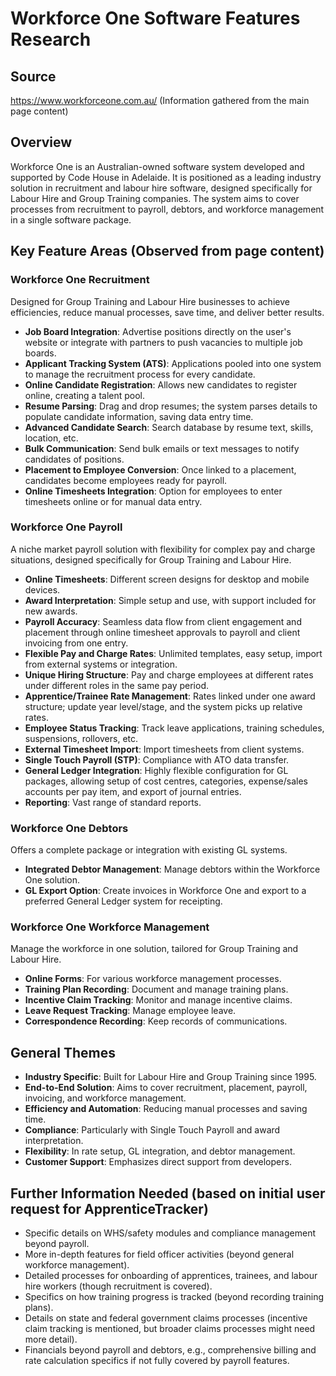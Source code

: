 # Workforce One Software Features Research

## Source

https://www.workforceone.com.au/ (Information gathered from the main page content)

## Overview

Workforce One is an Australian-owned software system developed and supported by Code House in Adelaide. It is positioned as a leading industry solution in recruitment and labour hire software, designed specifically for Labour Hire and Group Training companies. The system aims to cover processes from recruitment to payroll, debtors, and workforce management in a single software package.

## Key Feature Areas (Observed from page content)

### Workforce One Recruitment

Designed for Group Training and Labour Hire businesses to achieve efficiencies, reduce manual processes, save time, and deliver better results.

*   **Job Board Integration**: Advertise positions directly on the user's website or integrate with partners to push vacancies to multiple job boards.
*   **Applicant Tracking System (ATS)**: Applications pooled into one system to manage the recruitment process for every candidate.
*   **Online Candidate Registration**: Allows new candidates to register online, creating a talent pool.
*   **Resume Parsing**: Drag and drop resumes; the system parses details to populate candidate information, saving data entry time.
*   **Advanced Candidate Search**: Search database by resume text, skills, location, etc.
*   **Bulk Communication**: Send bulk emails or text messages to notify candidates of positions.
*   **Placement to Employee Conversion**: Once linked to a placement, candidates become employees ready for payroll.
*   **Online Timesheets Integration**: Option for employees to enter timesheets online or for manual data entry.

### Workforce One Payroll

A niche market payroll solution with flexibility for complex pay and charge situations, designed specifically for Group Training and Labour Hire.

*   **Online Timesheets**: Different screen designs for desktop and mobile devices.
*   **Award Interpretation**: Simple setup and use, with support included for new awards.
*   **Payroll Accuracy**: Seamless data flow from client engagement and placement through online timesheet approvals to payroll and client invoicing from one entry.
*   **Flexible Pay and Charge Rates**: Unlimited templates, easy setup, import from external systems or integration.
*   **Unique Hiring Structure**: Pay and charge employees at different rates under different roles in the same pay period.
*   **Apprentice/Trainee Rate Management**: Rates linked under one award structure; update year level/stage, and the system picks up relative rates.
*   **Employee Status Tracking**: Track leave applications, training schedules, suspensions, rollovers, etc.
*   **External Timesheet Import**: Import timesheets from client systems.
*   **Single Touch Payroll (STP)**: Compliance with ATO data transfer.
*   **General Ledger Integration**: Highly flexible configuration for GL packages, allowing setup of cost centres, categories, expense/sales accounts per pay item, and export of journal entries.
*   **Reporting**: Vast range of standard reports.

### Workforce One Debtors

Offers a complete package or integration with existing GL systems.

*   **Integrated Debtor Management**: Manage debtors within the Workforce One solution.
*   **GL Export Option**: Create invoices in Workforce One and export to a preferred General Ledger system for receipting.

### Workforce One Workforce Management

Manage the workforce in one solution, tailored for Group Training and Labour Hire.

*   **Online Forms**: For various workforce management processes.
*   **Training Plan Recording**: Document and manage training plans.
*   **Incentive Claim Tracking**: Monitor and manage incentive claims.
*   **Leave Request Tracking**: Manage employee leave.
*   **Correspondence Recording**: Keep records of communications.

## General Themes

*   **Industry Specific**: Built for Labour Hire and Group Training since 1995.
*   **End-to-End Solution**: Aims to cover recruitment, placement, payroll, invoicing, and workforce management.
*   **Efficiency and Automation**: Reducing manual processes and saving time.
*   **Compliance**: Particularly with Single Touch Payroll and award interpretation.
*   **Flexibility**: In rate setup, GL integration, and debtor management.
*   **Customer Support**: Emphasizes direct support from developers.

## Further Information Needed (based on initial user request for ApprenticeTracker)

*   Specific details on WHS/safety modules and compliance management beyond payroll.
*   More in-depth features for field officer activities (beyond general workforce management).
*   Detailed processes for onboarding of apprentices, trainees, and labour hire workers (though recruitment is covered).
*   Specifics on how training progress is tracked (beyond recording training plans).
*   Details on state and federal government claims processes (incentive claim tracking is mentioned, but broader claims processes might need more detail).
*   Financials beyond payroll and debtors, e.g., comprehensive billing and rate calculation specifics if not fully covered by payroll features.

